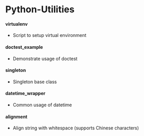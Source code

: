 # Python-Utilities

#### virtualenv
- Script to setup virtual environment

#### doctest_example
- Demonstrate usage of doctest

#### singleton
- Singleton base class

#### datetime_wrapper
- Common usage of datetime

#### alignment
- Align string with whitespace (supports Chinese characters)